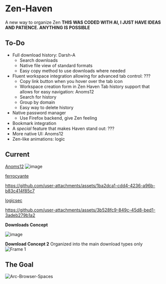 # Zen-Haven
A new way to organize Zen
**THIS WAS CODED WITH AI, I JUST HAVE IDEAS AND PATIENCE. ANYTHING IS POSSIBLE**
## To-Do
* Full download history: Darsh-A
  * Search downloads
  * Native file view of standard formats
  * Easy copy method to use downloads where needed
* Fluent workspace integration allowing for advanced tab control: ???
  * Copy link button when you hover over the tab icon
  * Workspace creation form in Zen Haven
Tab history support that allows for easy navigation: Anoms12
  * Search for history
  * Group by domain
  * Easy way to delete history
* Native password manager
  * Use Firefox backend, give Zen feeling
* Bookmark integration   
* A _special_ feature that makes Haven stand out: ???
* More native UI: Anoms12
* Zen-like animations: logic


## Current
[Anoms12](https://github.com/Anoms12)
![image](https://github.com/user-attachments/assets/df8ba264-919f-4843-9fe7-ba476ed6a470)

[ferrocyante](https://github.com/ferrocyante)

https://github.com/user-attachments/assets/1ba2dca1-cdd4-4236-a96b-b83c414f85c7

[logicsec](https://github.com/logicsec)


https://github.com/user-attachments/assets/3b528fc9-849c-45d8-bed1-3adeb279b1a2


**Downloads Concept**

![image](https://github.com/user-attachments/assets/a8fde0b7-4e75-476f-a1d3-f72dc3f16f92)


**Download Concept 2**
Organized into the main download types only
![Frame 1](https://github.com/user-attachments/assets/b0ade386-871d-4225-b001-7434bcd5b4b8)


## The Goal
![Arc-Browser-Spaces](https://github.com/user-attachments/assets/b7e4e9ee-5d52-4112-bc75-1895d77aa40a)

